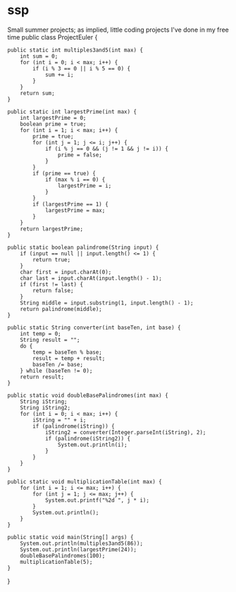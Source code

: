 # ssp
Small summer projects; as implied, little coding projects I've done in my free time
public class ProjectEuler {
	
	public static int multiples3and5(int max) {
		int sum = 0;
		for (int i = 0; i < max; i++) {
			if (i % 3 == 0 || i % 5 == 0) {
				sum += i;
			}
		}
		return sum;
	}
	
	public static int largestPrime(int max) {
		int largestPrime = 0;
		boolean prime = true;
		for (int i = 1; i < max; i++) {
			prime = true;
			for (int j = 1; j <= i; j++) {
				if (i % j == 0 && (j != 1 && j != i)) {
					prime = false;
				}
			}
			if (prime == true) {
				if (max % i == 0) {
					largestPrime = i;
				}
			}
			if (largestPrime == 1) {
				largestPrime = max;
			}
		}
		return largestPrime;
	}
	
	public static boolean palindrome(String input) {
		if (input == null || input.length() <= 1) {
			return true;
		}
		char first = input.charAt(0);
		char last = input.charAt(input.length() - 1);
		if (first != last) {
			return false;
		}
		String middle = input.substring(1, input.length() - 1);
		return palindrome(middle);
	}
	
	public static String converter(int baseTen, int base) {
		int temp = 0;
		String result = "";
		do {
			temp = baseTen % base;
			result = temp + result;
			baseTen /= base;
		} while (baseTen != 0);
		return result;
	}
	
	public static void doubleBasePalindromes(int max) {
		String iString;
		String iString2;
		for (int i = 0; i < max; i++) {
			iString = "" + i;
			if (palindrome(iString)) {
				iString2 = converter(Integer.parseInt(iString), 2);
				if (palindrome(iString2)) {
					System.out.println(i);
				}
			}
		}
	}
	
	public static void multiplicationTable(int max) {
		for (int i = 1; i <= max; i++) {
			for (int j = 1; j <= max; j++) {
				System.out.printf("%2d ", j * i);
			}
			System.out.println();
		}
	}
	
	public static void main(String[] args) {
		System.out.println(multiples3and5(86));
		System.out.println(largestPrime(24));
		doubleBasePalindromes(100);
		multiplicationTable(5);
	}
	
}

